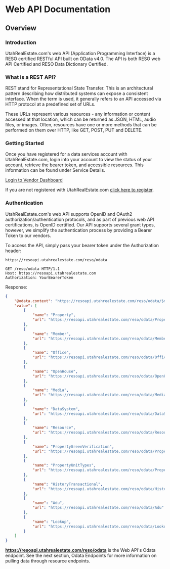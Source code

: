 # Web API Documentation

## Overview

### Introduction

UtahRealEstate.com's web API (Application Programming Interface) is a RESO certified RESTful API built on OData v4.0. The API is both RESO web API Certified and RESO Data Dictionary Certified.

### What is a REST API?

REST stand for Representational State Transfer. This is an architectural pattern describing how distributed systems can expose a consistent interface. When the term is used, it generally refers to an API accessed via HTTP protocol at a predefined set of URLs.

These URLs represent various resources - any information or content accessed at that location, which can be returned as JSON, HTML, audio files, or images. Often, resources have one or more methods that can be performed on them over HTTP, like GET, POST, PUT and DELETE.

### Getting Started

Once you have registered for a data services account with UtahRealEstate.com, login into your account to view the status of your account, retrieve the bearer token, and accessible resources. This information can be found under Service Details.

[Login to Vendor Dashboard](https://vendor.utahrealestate.com)

If you are not registered with UtahRealEstate.com [click here to register](https://vendor.utahrealestate.com).

### Authentication

UtahRealEstate.com's web API supports OpenID and OAuth2 authorization/authentication protocols, and as part of previous web API certifications, is OpenID certified. Our API supports several grant types, however, we simplify the authentication process by providing a Bearer Token to our vendors.

To access the API, simply pass your bearer token under the Authorization header:

`https://resoapi.utahrealestate.com/reso/odata`

```http
GET /reso/odata HTTP/1.1
Host: https://resoapi.utahrealestate.com
Authorization: YourBearerToken
```

Response:

```json
{
    "@odata.context": "https://resoapi.utahrealestate.com/reso/odata/$metadata",
    "value": [
        {
            "name": "Property",
            "url": "https://resoapi.utahrealestate.com/reso/odata/Property"
        },
        {
            "name": "Member",
            "url": "https://resoapi.utahrealestate.com/reso/odata/Member"
        },
        {
            "name": "Office",
            "url": "https://resoapi.utahrealestate.com/reso/odata/Office"
        },
        {
            "name": "OpenHouse",
            "url": "https://resoapi.utahrealestate.com/reso/odata/OpenHouse"
        },
        {
            "name": "Media",
            "url": "https://resoapi.utahrealestate.com/reso/odata/Media"
        },
        {
            "name": "DataSystem",
            "url": "https://resoapi.utahrealestate.com/reso/odata/DataSystem"
        },
        {
            "name": "Resource",
            "url": "https://resoapi.utahrealestate.com/reso/odata/Resource"
        },
        {
            "name": "PropertyGreenVerification",
            "url": "https://resoapi.utahrealestate.com/reso/odata/PropertyGreenVerification"
        },
        {
            "name": "PropertyUnitTypes",
            "url": "https://resoapi.utahrealestate.com/reso/odata/PropertyUnitTypes"
        },
        {
            "name": "HistoryTransactional",
            "url": "https://resoapi.utahrealestate.com/reso/odata/HistoryTransactional"
        },
        {
            "name": "Adu",
            "url": "https://resoapi.utahrealestate.com/reso/odata/Adu"
        },
        {
            "name": "Lookup",
            "url": "https://resoapi.utahrealestate.com/reso/odata/Lookup"
        }
    ]
}
```

**https://resoapi.utahrealestate.com/reso/odata** is the Web API's Odata endpoint. See the next section, Odata Endpoints for more information on pulling data through resource endpoints. 